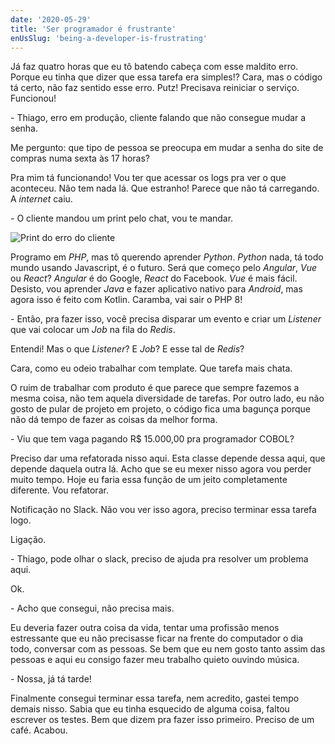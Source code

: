 ```yaml
---
date: '2020-05-29'
title: 'Ser programador é frustrante'
enUsSlug: 'being-a-developer-is-frustrating'
---
```


Já faz quatro horas que eu tô batendo cabeça com esse maldito erro. Porque eu tinha que dizer que essa tarefa era
simples!? Cara, mas o código tá certo, não faz sentido esse erro. Putz! Precisava reiniciar o serviço. Funcionou!

\- Thiago, erro em produção, cliente falando que não consegue mudar a senha.

Me pergunto: que tipo de pessoa se preocupa em mudar a senha do site de compras numa sexta às 17 horas?

Pra mim tá funcionando! Vou ter que acessar os logs pra ver o que aconteceu. Não tem nada lá. Que estranho! Parece que
não tá carregando. A _internet_ caiu.

\- O cliente mandou um print pelo chat, vou te mandar.

![Print do erro do cliente](/images/posts/being-a-programmer-is-frustrating/print.png)

Programo em _PHP_, mas tô querendo aprender _Python_. _Python_ nada, tá todo mundo usando Javascript, é o futuro. Será
que começo pelo _Angular_, _Vue_ ou _React_? _Angular_ é do Google, _React_ do Facebook. _Vue_ é mais fácil. Desisto,
vou aprender _Java_ e fazer aplicativo nativo para _Android_, mas agora isso é feito com Kotlin. Caramba, vai sair o PHP
8!

\- Então, pra fazer isso, você precisa disparar um evento e criar um _Listener_ que vai colocar um _Job_ na fila do
_Redis_.

Entendi! Mas o que _Listener_? E _Job_? E esse tal de _Redis_?

Cara, como eu odeio trabalhar com template. Que tarefa mais chata.

O ruim de trabalhar com produto é que parece que sempre fazemos a mesma coisa, não tem aquela diversidade de tarefas.
Por outro lado, eu não gosto de pular de projeto em projeto, o código fica uma bagunça porque não dá tempo de fazer as
coisas da melhor forma.

\- Viu que tem vaga pagando R$ 15.000,00 pra programador COBOL?

Preciso dar uma refatorada nisso aqui. Esta classe depende dessa aqui, que depende daquela outra lá. Acho que se eu
mexer nisso agora vou perder muito tempo. Hoje eu faria essa função de um jeito completamente diferente. Vou refatorar.

Notificação no Slack. Não vou ver isso agora, preciso terminar essa tarefa logo.

Ligação.

\- Thiago, pode olhar o slack, preciso de ajuda pra resolver um problema aqui.

Ok.

\- Acho que consegui, não precisa mais.

Eu deveria fazer outra coisa da vida, tentar uma profissão menos estressante que eu não precisasse ficar na frente do
computador o dia todo, conversar com as pessoas. Se bem que eu nem gosto tanto assim das pessoas e aqui eu consigo fazer
meu trabalho quieto ouvindo música.

\- Nossa, já tá tarde!

Finalmente consegui terminar essa tarefa, nem acredito, gastei tempo demais nisso. Sabia que eu tinha esquecido de
alguma coisa, faltou escrever os testes. Bem que dizem pra fazer isso primeiro. Preciso de um café. Acabou.

